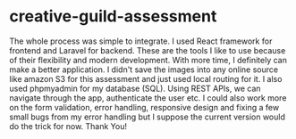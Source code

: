 # creative-guild-assessment

The whole process was simple to integrate.
I used React framework for frontend and Laravel for backend. These are the tools I like to use because of their flexibility and modern development. With more time, I definitely can make a better application. I didn't save the images into any online source like amazon S3 for this assessment and just used local routing for it. I also used phpmyadmin for my database (SQL). Using REST APIs, we can navigate through the app, authenticate the user etc. I could also work more on the form validation, error handling, responsive design and fixing a few small bugs from my error handling but I suppose the current version would do the trick for now. Thank You!
